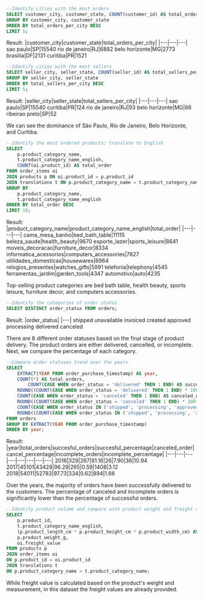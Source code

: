 ```sql
--Identify cities with the most orders
SELECT customer_city, customer_state, COUNT(customer_id) AS total_orders_per_city FROM customers
GROUP BY customer_city, customer_state
ORDER BY total_orders_per_city DESC
LIMIT 5;
```
Result:
|customer_city|customer_state|total_orders_per_city|
|---|---|---|
sao paulo|SP|15540
rio de janeiro|RJ|6882
belo horizonte|MG|2773
brasilia|DF|2131
curitiba|PR|1521

```sql
--Identify cities with the most sellers
SELECT seller_city, seller_state, COUNT(seller_id) AS total_sellers_per_city FROM sellers
GROUP BY seller_city, seller_state
ORDER BY total_sellers_per_city DESC
LIMIT 5;
```
Result:
|seller_city|seller_state|total_sellers_per_city|
|---|---|---|
sao paulo|SP|15540
curitiba|PR|124
rio de janeiro|RJ|93
belo horizonte|MG|66
ribeirao preto|SP|52

We can see the dominance of São Paulo, Rio de Janeiro, Belo Horizonte, and Curitiba.

```sql
--Identify the most ordered products; translate to English
SELECT 
	p.product_category_name,
	t.product_category_name_english,
	COUNT(oi.product_id) AS total_order
FROM order_items oi 
JOIN products p ON oi.product_id = p.product_id
JOIN translations t ON p.product_category_name = t.product_category_name
GROUP BY
	p.product_category_name,
	t.product_category_name_english
ORDER BY total_order DESC
LIMIT 10;
```
Result:
|product_category_name|product_category_name_english|total_order|
|---|---|---|
cama_mesa_banho|bed_bath_table|11115
beleza_saude|health_beauty|9670
esporte_lazer|sports_leisure|8641
moveis_decoracao|furniture_decor|8334
informatica_acessorios|computers_accessories|7827
utilidades_domesticas|housewares|6964
relogios_presentes|watches_gifts|5991
telefonia|telephony|4545
ferramentas_jardim|garden_tools|4347
automotivo|auto|4235

Top-selling product categories are bed bath table, health beauty, sports leisure, furniture decor, and computers accessories.

```sql
--Identify the categories of order status
SELECT DISTINCT order_status FROM orders;
```
Result:
|order_status|
|---|
shipped
unavailable
invoiced
created
approved
processing
delivered
canceled

There are 8 different order statuses based on the final stage of product delivery. The product orders are either delivered, cancelled, or incomplete. Next, we compare the percentage of each category.

```sql
--Compare order statuses trend over the years
SELECT
	EXTRACT(YEAR FROM order_purchase_timestamp) AS year,
	COUNT(*) AS total_orders,
    	COUNT(CASE WHEN order_status = 'delivered' THEN 1 END) AS successful_orders,
	ROUND((COUNT(CASE WHEN order_status = 'delivered' THEN 1 END) * 100.0 / COUNT(*)), 2) AS success_percentage,
	COUNT(CASE WHEN order_status = 'canceled' THEN 1 END) AS canceled_orders,
	ROUND((COUNT(CASE WHEN order_status = 'canceled' THEN 1 END) * 100.0 / COUNT(*)), 2) AS cancel_percentage,
	COUNT(CASE WHEN order_status IN ('shipped', 'processing', 'approved','created', 'invoiced', 'unavailable') THEN 1 END) AS incomplete_orders,
	ROUND((COUNT(CASE WHEN order_status IN ('shipped', 'processing', 'approved','created', 'invoiced', 'unavailable') THEN 1 END) * 100.0 / COUNT(*)), 2) AS incomplete_percentage
FROM orders
GROUP BY EXTRACT(YEAR FROM order_purchase_timestamp)
ORDER BY year;
```
Result:
|year|total_orders|succesful_orders|succesful_percentage|canceled_order|cancel_percentage|incomplete_orders|incomplete_percentage|
|---|---|---|---|---|---|---|---|
2016|329|267|81.16|26|7.90|36|10.94
2017|45101|43428|96.29|265|0.59|1408|3.12
2018|54011|52783|97.73|334|0.62|894|1.66

Over the years, the majority of orders have been successfully delivered to the customers. The percentage of canceled and incomplete orders is significantly lower than the percentage of successful orders.

```sql
--Identify product volume and compare with product weight and freight value
SELECT
	p.product_id,
	t.product_category_name_english,
	(p.product_length_cm * p.product_height_cm * p.product_width_cm) AS product_volume,
	p.product_weight_g,
	oi.freight_value
FROM products p
JOIN order_items oi
ON p.product_id = oi.product_id
JOIN translations t 
ON p.product_category_name = t.product_category_name;
```
While freight value is calculated based on the product's weight and measurement, in this dataset the freight values are already provided.

